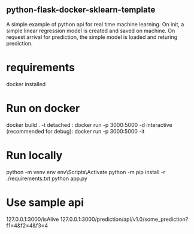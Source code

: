 ## python-flask-docker-sklearn-template
A simple example of python api for real time machine learning.
On init, a simple linear regression model is created and saved on machine. On request arrival for prediction, the simple model is loaded and returing prediction.

# requirements  
docker installed


# Run on docker  
docker build . -t <some tag name>
detached : docker run -p 3000:5000 -d <some tag name>
interactive (recommended for debug): docker run -p 3000:5000 -it <some tag name>


# Run locally  
python -m venv env
env\Scripts\Activate
python -m pip install -r ./requirements.txt
python app.py


# Use sample api  
127.0.0.1:3000/isAlive
127.0.0.1:3000/prediction/api/v1.0/some_prediction?f1=4&f2=4&f3=4
